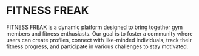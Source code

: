 # FITNESS FREAK
FITNESS FREAK is a dynamic platform designed to bring together gym members and fitness enthusiasts. Our goal is to foster a community where users can create profiles, connect with like-minded individuals, track their fitness progress, and participate in various challenges to stay motivated.
